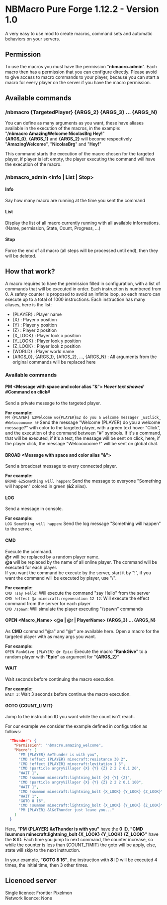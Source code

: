 # NBMacro Pure Forge 1.12.2 - Version 1.0
A very easy to use mod to create macros, command sets and automatic behaviors on your servers. 

## Permission
To use the macros you must have the permission "**nbmacro.admin**". Each macro then has a permission that you can configure directly. Please avoid to give access to macro commands to your player, because you can start a macro for every player on the server if you have the macro permission. 

## Available commands
### /nbmacro <MacroName> {TargetedPlayer} {ARGS_2} {ARGS_3} ... {ARGS_N}
You can define as many arguments as you want, these have aliases available in the execution of the macros, in the example:<br>
"**/nbmacro AmazingWelcome NicolasBrg Hey!**"<br>
**{ARGS_0}**, **{ARGS_1}** and **{ARGS_2}** will become respectively "**AmazingWelcome**", "**NicolasBrg**" and "**Hey!**"
  
This command starts the execution of the macro chosen for the targeted player, if player is left empty, the player executing the command will have the execution of the macro.
  
### /nbmacro_admin <Info | List | Stop>
#### Info
Say how many macro are running at the time you sent the command
  
#### List
Display the list of all macro currently running with all available informations. (Name, permission, State, Count, Progress, ...)
  
#### Stop
Force the end of all macro (all steps will be processed until end), then they will be deleted.
  
## How that work?  
A macro requires to have the permission filled in configuration, with a list of commands that will be executed in order. Each instruction is numbered from 0. A safety counter is proposed to avoid an infinite loop, so each macro can execute up to a total of 1000 instructions. Each instruction has many aliases, here is the list:
  - {PLAYER}    :     Player name
  - {X}         :     Player x position
  - {Y}         :     Player y position
  - {Z}         :     Player z position
  - {X_LOOK}    :     Player look x position
  - {Y_LOOK}    :     Player look y position
  - {Z_LOOK}    :     Player look z position
  - {WORLD}     :     Player world name
  - {ARGS_0}, {ARGS_1}, {ARGS_2}, ..., {ARGS_N}   :   All arguments from the original commands will be replaced here
  
### Available commands
#### PM <PLAYER> <Message with space and color alias "&"> _Hover text showed_ #Command on click#
Send a private message to the targeted player.<br>

**For example:**<br>
  ``PM {PLAYER} &2Welcome &6{PLAYER}&2 do you a welcome message? _&2Click_ #Welcooooome !#`` Send the message "Welcome {PLAYER} do you a welcome message?" with color to the targeted player, with a green text hover "Click", and the execution of the command between "#" symbols. If it's a command, that will be executed, if it's a text, the message will be sent on click, here, if the player click, the message "Welcooooome !" will be sent on global chat.
  
#### BROAD <Message with space and color alias "&">
Send a broadcast message to every connected player.

**For example:**<br>
  ``BROAD &2Something will happen``: Send the message to everyone "Something will happen" colored in green (**&2** alias).<br>
  
#### LOG <Message with space>
Send a message in console.

**For example:**<br>
  ``LOG Something will happen``: Send the log message "Something will happen" to the server.<br>
  
#### CMD <COMMAND>
Execute the command. <br>
  **@r** will be replaced by a random player name.<br>
  **@a** will be replaced by the name of all online player. The command will be executed for each player.<br>
If you want the command be execute by the server, start it by "!", if you want the command will be executed by player, use "/". <br>
  
**For example:**<br>
  ``CMD !say Hello``: Will execute the command "say Hello" from the server<br>
  ``CMD !effect @a minecraft:regeneration 12 12``: Will execute the effect command from the server for each player<br>
  ``CMD /spawn``: Will simulate the player executing "/spawn" commands
    
#### OPEN <Macro_Name> <@a | @r | PlayerName> {ARGS_3} ... {ARGS_N}
As **CMD** command "@a" and "@r" are available here. Open a macro for the targeted player with as many args you want.
  
**For example:**<br>
  ``OPEN RankGive {PLAYER} @r Epic``: Execute the macro "**RankGive**" to a random player with "**Epic**" as argument for "**{ARGS_2}**"<br>
  
#### WAIT <Seconds>
Wait <SECONDS> seconds before continuing the macro execution.

**For example:**<br>
  ``WAIT 3``: Wait 3 seconds before continue the macro execution.<br>
  
#### GOTO <Instruction ID> {COUNT_LIMIT} 
Jump to the instruction ID you want while the count isn't reach.
  
For our example we consider the example defined in configuration as follows:
```json
  "Thunder": {
    "Permission": "nbmacro.amazing_welcome",
    "Macro": [
      "PM {PLAYER} &eThunder is with you",
      "CMD !effect {PLAYER} minecraft:resistance 30 2",
      "CMD !effect {PLAYER} minecraft:levitation 1 5",
      "CMD !particle angryVillager {X} {Y} {Z} 2 2 2 0.1 20",
      "WAIT 1",
      "CMD !summon minecraft:lightning_bolt {X} {Y} {Z}",
      "CMD !particle angryVillager {X} {Y} {Z} 2 2 2 0.1 100",
      "WAIT 1",
      "CMD !summon minecraft:lightning_bolt {X_LOOK} {Y_LOOK} {Z_LOOK}",
      "WAIT 1",
      "GOTO 8 16",
      "CMD !summon minecraft:lightning_bolt {X_LOOK} {Y_LOOK} {Z_LOOK}",
      "PM {PLAYER} &l&dThunder just leave you..."
    ]
  }
```
Here, **"PM {PLAYER} &eThunder is with you"** have the **0** ID, **"CMD !summon minecraft:lightning_bolt {X_LOOK} {Y_LOOK} {Z_LOOK}"** have the **8** ID.
Each time you jump to next command, the counter increase, so while the counter is less than {COUNT_TIMIT} the goto will be apply, else, state will skip to the next instruction.
  
In your example, **"GOTO 8 16"**, the instruction with **8** ID will be executed 4 times, the initial time, then 3 other times.
  
## Licenced server
  
Single licence: Frontier Pixelmon<br>
Network licence: None<br>
